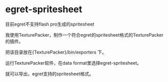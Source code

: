 egret-spritesheet
==========

目前egret不支持flash pro生成的spritesheet

我使用TexturePacker，制作一个符合egret的spritesheet格式的TexturePacker的插件。

把该目录放在{TexturePacker}/bin/exporters 下。

运行TexturePacker软件，在data format里选择egret-spritesheet。

就可以导出，egret支持的spritesheet格式。
